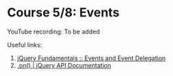 # Course 5/8: Events
YouTube recording: To be added


Useful links:
1. [jQuery Fundamentals :: Events and Event Delegation](http://jqfundamentals.com/chapter/events)
2. [.on() | jQuery API Documentation](http://api.jquery.com/on/)
